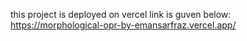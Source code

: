 this project is deployed on vercel
link is guven below:
https://morphological-opr-by-emansarfraz.vercel.app/
